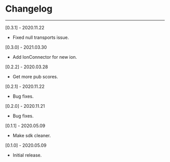 # Changelog

--------------------------------------------
[0.3.1] - 2020.11.22

* Fixed null transports issue.

[0.3.0] - 2021.03.30

* Add IonConnector for new ion.

[0.2.2] - 2020.03.28

* Get more pub scores.

[0.2.1] - 2020.11.22

* Bug fixes.

[0.2.0] - 2020.11.21

* Bug fixes.

[0.1.1] - 2020.05.09

* Make sdk cleaner.

[0.1.0] - 2020.05.09

* Initial release.
